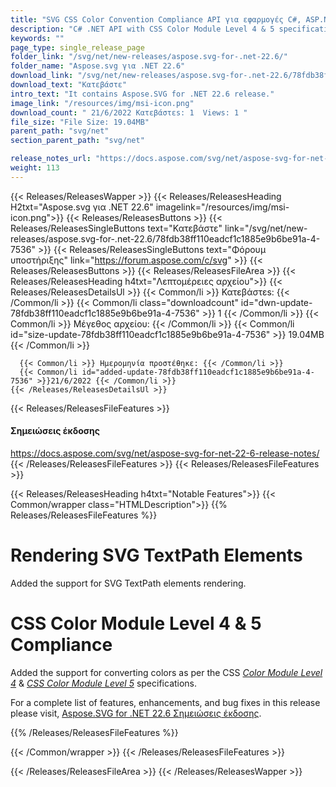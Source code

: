 ```yaml
---
title: "SVG CSS Color Convention Compliance API για εφαρμογές C#, ASP.NET"
description: "C# .NET API with CSS Color Module Level 4 & 5 specifications compliance has the ability for converting colors, also supports SVG TextPath elements rendering."
keywords: ""
page_type: single_release_page
folder_link: "/svg/net/new-releases/aspose.svg-for-.net-22.6/"
folder_name: "Aspose.svg για .NET 22.6"
download_link: "/svg/net/new-releases/aspose.svg-for-.net-22.6/78fdb38ff110eadcf1c1885e9b6be91a-4-7536"
download_text: "Κατεβάστε"
intro_text: "It contains Aspose.SVG for .NET 22.6 release."
image_link: "/resources/img/msi-icon.png"
download_count: " 21/6/2022 Κατεβάστεs: 1  Views: 1 "
file_size: "File Size: 19.04MB"
parent_path: "svg/net"
section_parent_path: "svg/net"

release_notes_url: "https://docs.aspose.com/svg/net/aspose-svg-for-net-22-6-release-notes/"
weight: 113
---
```


{{< Releases/ReleasesWapper >}}
{{< Releases/ReleasesHeading H2txt="Aspose.svg για .NET 22.6" imagelink="/resources/img/msi-icon.png">}}
{{< Releases/ReleasesButtons >}}
{{< Releases/ReleasesSingleButtons text="Κατεβάστε" link="/svg/net/new-releases/aspose.svg-for-.net-22.6/78fdb38ff110eadcf1c1885e9b6be91a-4-7536" >}}
{{< Releases/ReleasesSingleButtons text="Φόρουμ υποστήριξης" link="https://forum.aspose.com/c/svg" >}}
{{< Releases/ReleasesButtons >}}
{{< Releases/ReleasesFileArea >}}
{{< Releases/ReleasesHeading h4txt="Λεπτομέρειες αρχείου">}}
{{< Releases/ReleasesDetailsUl >}}
{{< Common/li >}} Κατεβάστεs: {{< /Common/li >}}
{{< Common/li class="downloadcount" id="dwn-update-78fdb38ff110eadcf1c1885e9b6be91a-4-7536" >}} 1 {{< /Common/li >}}
{{< Common/li >}} Μέγεθος αρχείου: {{< /Common/li >}}
{{< Common/li id="size-update-78fdb38ff110eadcf1c1885e9b6be91a-4-7536" >}} 19.04MB {{< /Common/li >}}

      {{< Common/li >}} Ημερομηνία προστέθηκε: {{< /Common/li >}}
      {{< Common/li id="added-update-78fdb38ff110eadcf1c1885e9b6be91a-4-7536" >}}21/6/2022 {{< /Common/li >}}
    {{< /Releases/ReleasesDetailsUl >}}

{{< Releases/ReleasesFileFeatures >}}
<h4>Σημειώσεις έκδοσης</h4><div><a href='https://docs.aspose.com/svg/net/aspose-svg-for-net-22-6-release-notes/'>https://docs.aspose.com/svg/net/aspose-svg-for-net-22-6-release-notes/</a></div>
{{< /Releases/ReleasesFileFeatures >}}
{{< Releases/ReleasesFileFeatures >}}

{{< Releases/ReleasesHeading h4txt="Notable Features">}}
{{< Common/wrapper class="HTMLDescription">}}
{{% Releases/ReleasesFileFeatures %}}

# Rendering SVG TextPath Elements

Added the support for SVG TextPath elements rendering.

# CSS Color Module Level 4 & 5 Compliance

Added the support for converting colors as per the CSS *[Color Module Level 4](https://www.w3.org/TR/css-color-4/)* & *[CSS Color Module Level 5](https://www.w3.org/TR/css-color-5/)* specifications.

For a complete list of features, enhancements, and bug fixes in this release please visit, [Aspose.SVG for .NET 22.6 Σημειώσεις έκδοσης](https://docs.aspose.com/svg/net/aspose-svg-for-net-22-6-release-notes/).

{{% /Releases/ReleasesFileFeatures %}}

{{< /Common/wrapper >}}
{{< /Releases/ReleasesFileFeatures >}}

{{< /Releases/ReleasesFileArea >}}
{{< /Releases/ReleasesWapper >}}
